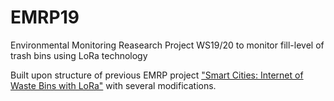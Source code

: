 # EMRP19
Environmental Monitoring Reasearch Project WS19/20 to monitor fill-level of trash bins using LoRa technology 

Built upon structure of previous EMRP project ["Smart Cities: Internet of Waste Bins with LoRa"](https://github.com/emrp/emrp2018_Moers_Trashbins) with several modifications.

